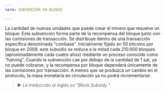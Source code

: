 ```yaml
---
term: SUBVENCIÓN EN BLOQUE

---
```

La cantidad de nuevas unidades que puede crear el minero que resuelve un bloque. Esta subvención forma parte de la recompensa del bloque junto con las comisiones de transacción. Se distribuye dentro de una transacción específica denominada "coinbase". Inicialmente fijado en 50 bitcoins por bloque en 2009, este subsidio se reduce a la mitad cada 210.000 bloques (aproximadamente cada cuatro años) mediante un proceso conocido como "halving". Cuando la subvención cae por debajo de la cantidad de 1 sat, ya no puede cobrarse, y la recompensa por bloque dependerá únicamente de las comisiones por transacción. A menos que se produzca un cambio en el protocolo, la masa monetaria en circulación ya no podrá incrementarse.

> ► *La traducción al inglés es "Block Subsidy "*